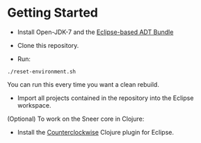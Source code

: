 Getting Started
====

- Install Open-JDK-7 and the [Eclipse-based ADT Bundle](http://developer.android.com/sdk/installing/index.html?pkg=adt)

- Clone this repository.

- Run:
```
./reset-environment.sh
```
You can run this every time you want a clean rebuild.

- Import all projects contained in the repository into the Eclipse workspace.

(Optional) To work on the Sneer core in Clojure:
- Install the [Counterclockwise](http://code.google.com/p/counterclockwise/) Clojure plugin for Eclipse.
